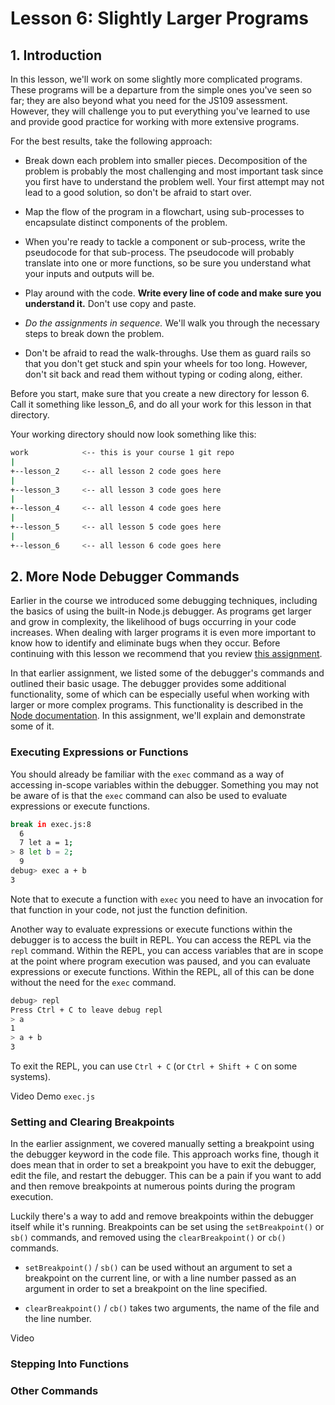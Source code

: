 # Lesson 6: Slightly Larger Programs

## 1. Introduction

In this lesson, we'll work on some slightly more complicated programs. These programs will be a departure from the simple ones you've seen so far; they are also beyond what you need for the JS109 assessment. However, they will challenge you to put everything you've learned to use and provide good practice for working with more extensive programs.

For the best results, take the following approach:

* Break down each problem into smaller pieces. Decomposition of the problem is probably the most challenging and most important task since you first have to understand the problem well. Your first attempt may not lead to a good solution, so don't be afraid to start over.

* Map the flow of the program in a flowchart, using sub-processes to encapsulate distinct components of the problem.

* When you're ready to tackle a component or sub-process, write the pseudocode for that sub-process. The pseudocode will probably translate into one or more functions, so be sure you understand what your inputs and outputs will be.

* Play around with the code. **Write every line of code and make sure you understand it.** Don't use copy and paste.

* *Do the assignments in sequence.* We'll walk you through the necessary steps to break down the problem.

* Don't be afraid to read the walk-throughs. Use them as guard rails so that you don't get stuck and spin your wheels for too long. However, don't sit back and read them without typing or coding along, either.

Before you start, make sure that you create a new directory for lesson 6. Call it something like lesson_6, and do all your work for this lesson in that directory.

Your working directory should now look something like this:

```sh
work            <-- this is your course 1 git repo
|
+--lesson_2     <-- all lesson 2 code goes here
|
+--lesson_3     <-- all lesson 3 code goes here
|
+--lesson_4     <-- all lesson 4 code goes here
|
+--lesson_5     <-- all lesson 5 code goes here
|
+--lesson_6     <-- all lesson 6 code goes here
```

## 2. More Node Debugger Commands

Earlier in the course we introduced some debugging techniques, including the basics of using the built-in Node.js debugger. As programs get larger and grow in complexity, the likelihood of bugs occurring in your code increases. When dealing with larger programs it is even more important to know how to identify and eliminate bugs when they occur. Before continuing with this lesson we recommend that you review [this assignment](https://launchschool.com/lessons/64655364/assignments/3b953f14).

In that earlier assignment, we listed some of the debugger's commands and outlined their basic usage. The debugger provides some additional functionality, some of which can be especially useful when working with larger or more complex programs. This functionality is described in the [Node documentation](https://launchschool.com/lessons/64655364/assignments/3b953f14). In this assignment, we'll explain and demonstrate some of it.

### Executing Expressions or Functions

You should already be familiar with the `exec` command as a way of accessing in-scope variables within the debugger. Something you may not be aware of is that the `exec` command can also be used to evaluate expressions or execute functions.

```sh
break in exec.js:8
  6
  7 let a = 1;
> 8 let b = 2;
  9
debug> exec a + b
3
```

Note that to execute a function with `exec` you need to have an invocation for that function in your code, not just the function definition.

Another way to evaluate expressions or execute functions within the debugger is to access the built in REPL. You can access the REPL via the `repl` command. Within the REPL, you can access variables that are in scope at the point where program execution was paused, and you can evaluate expressions or execute functions. Within the REPL, all of this can be done without the need for the `exec` command.

```sh
debug> repl
Press Ctrl + C to leave debug repl
> a
1
> a + b
3
```

To exit the REPL, you can use `Ctrl + C` (or `Ctrl + Shift + C` on some systems).

Video Demo `exec.js`

### Setting and Clearing Breakpoints

In the earlier assignment, we covered manually setting a breakpoint using the debugger keyword in the code file. This approach works fine, though it does mean that in order to set a breakpoint you have to exit the debugger, edit the file, and restart the debugger. This can be a pain if you want to add and then remove breakpoints at numerous points during the program execution.

Luckily there's a way to add and remove breakpoints within the debugger itself while it's running. Breakpoints can be set using the `setBreakpoint()` or `sb()` commands, and removed using the `clearBreakpoint()` or `cb()` commands.

* `setBreakpoint()` / `sb()` can be used without an argument to set a breakpoint on the current line, or with a line number passed as an argument in order to set a breakpoint on the line specified.

* `clearBreakpoint()` / `cb()` takes two arguments, the name of the file and the line number.

Video

### Stepping Into Functions

### Other Commands
